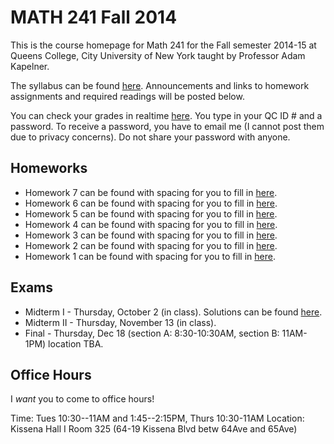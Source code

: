 # MATH 241 Fall 2014

This is the course homepage for Math 241 for the Fall semester 2014-15 at Queens College, City University of New York taught by Professor Adam Kapelner.

The syllabus can be found [here](https://raw.githubusercontent.com/kapelner/QC_Math_241_Fall_2014_15/master/syllabus/syllabus.pdf). Announcements and links to homework assignments and required readings will be posted below.

You can check your grades in realtime [here](http://kapelner.com/kapelner/grades). You type in your QC ID # and a password. To receive a password, you have to email me (I cannot post them due to privacy concerns). Do not share your password with anyone.


## Homeworks

* Homework 7 can be found with spacing for you to fill in [here](https://github.com/kapelner/QC_Math_241_Fall_2014_15/blob/master/homeworks/hw07hw07.pdf?raw=true).
* Homework 6 can be found with spacing for you to fill in [here](https://github.com/kapelner/QC_Math_241_Fall_2014_15/blob/master/homeworks/hw06/hw06.pdf?raw=true).
* Homework 5 can be found with spacing for you to fill in [here](https://github.com/kapelner/QC_Math_241_Fall_2014_15/blob/master/homeworks/hw05/hw05.pdf?raw=true).
* Homework 4 can be found with spacing for you to fill in [here](https://github.com/kapelner/QC_Math_241_Fall_2014_15/blob/master/homeworks/hw04/hw04.pdf?raw=true).
* Homework 3 can be found with spacing for you to fill in [here](https://github.com/kapelner/QC_Math_241_Fall_2014_15/blob/master/homeworks/hw03/hw03.pdf?raw=true).
* Homework 2 can be found with spacing for you to fill in [here](https://github.com/kapelner/QC_Math_241_Fall_2014_15/blob/master/homeworks/hw02/hw02_with_spaces.pdf?raw=true).
* Homework 1 can be found with spacing for you to fill in [here](https://github.com/kapelner/QC_Math_241_Fall_2014_15/blob/master/homeworks/hw01/hw01_with_spaces.pdf?raw=true).


## Exams

* Midterm I - Thursday, October 2 (in class). Solutions can be found [here](https://github.com/kapelner/QC_Math_241_Fall_2014_15/blob/master/exams/midterm1/midterm1_solutions.pdf?raw=true).
* Midterm II - Thursday, November 13 (in class).
* Final - Thursday, Dec 18 (section A: 8:30-10:30AM, section B: 11AM-1PM) location TBA.

## Office Hours

I *want* you to come to office hours!

Time: Tues 10:30--11AM and 1:45--2:15PM, Thurs 10:30-11AM
Location: Kissena Hall I Room 325 (64-19 Kissena Blvd betw 64Ave and 65Ave)

